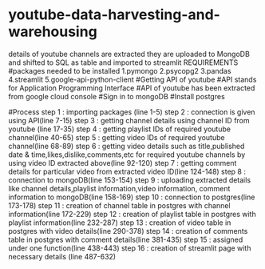# youtube-data-harvesting-and-warehousing
  details of youtube channels are extracted they are uploaded to MongoDB and shifted to SQL as table and imported to streamlit
REQUIREMENTS
#packages needed to be installed
  1.pymongo
  2.psycopg2
  3.pandas
  4.streamlit
  5.google-api-python-client
#Getting API of youtube
#API stands for Application Programming Interface
#API of youtube has been extracted from google cloud console
#Sign in to mongoDB
#Install postgres 

#Process
step 1 : importing packages (line 1-5)
step 2 : connection is given using API(line 7-15) 
step 3 : getting channel details using channel ID from youtube (line 17-35)
step 4 : getting playlist IDs of required youtube channel(line 40-65)
step 5 : getting video IDs of required youtube channel(line 68-89)
step 6 : getting video details such as title,published date & time,likes,dislike,comments,etc for required youtube channels 
         by using video ID extracted above(line 92-120)
step 7 : getting comment details for particular video from extracted video ID(line 124-148)
step 8 : connection to mongoDB(line 153-154)
step 9 : uploading extracted details like channel details,playlist information,video information,
         comment information to mongoDB(line 158-169)
step 10 : connection to postgres(line 173-178)
step 11 : creation of channel table in postgres with channel information(line 172-229)
step 12 : creation of playlist table in postgres with playlist information(line 232-287)
step 13 : creation of video table in postgres with video details(line 290-378)
step 14 : creation of comments table in postgres with comment details(line 381-435)
step 15 : assigned under one function(line 438-443)
step 16 : creation of streamlit page with necessary details (line 487-632)

  
  

  
